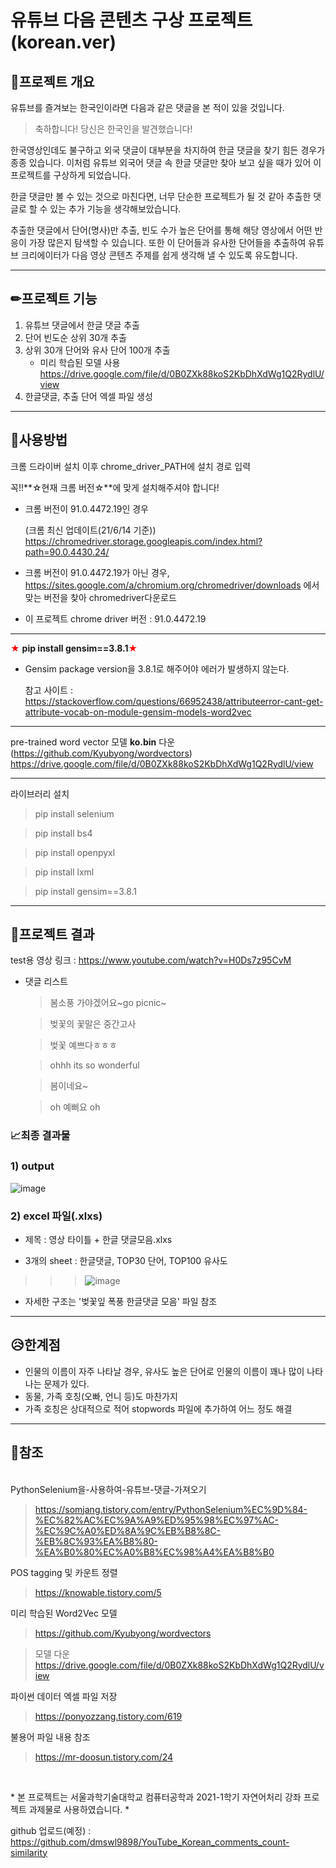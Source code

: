 # 유튜브 다음 콘텐츠 구상 프로젝트(korean.ver)

## 🎈프로젝트 개요

유튜브를 즐겨보는 한국인이라면 다음과 같은 댓글을 본 적이 있을 것입니다.

>축하합니다! 당신은 한국인을 발견했습니다!

한국영상인데도 불구하고 외국 댓글이 대부분을 차지하여 한글 댓글을 찾기 힘든 경우가 종종 있습니다. 이처럼 유튜브 외국어 댓글 속 한글 댓글만 찾아 보고 싶을 때가 있어 이 프로젝트를 구상하게 되었습니다.

 한글 댓글만 볼 수 있는 것으로 마친다면, 너무 단순한 프로젝트가 될 것 같아 추출한 댓글로 할 수 있는 추가 기능을 생각해보았습니다.

 추출한 댓글에서 단어(명사)만 추출, 빈도 수가 높은 단어를 통해 해당 영상에서 어떤 반응이 가장 많은지 탐색할 수 있습니다.
 또한 이 단어들과 유사한 단어들을 추출하여 유튜브 크리에이터가 다음 영상 콘텐츠 주제를 쉽게 생각해 낼 수 있도록 유도합니다.

---

 ## ✏프로젝트 기능

1. 유튜브 댓글에서 한글 댓글 추출
2. 단어 빈도순 상위 30개 추출
3. 상위 30개 단어와 유사 단어 100개 추출
    - 미리 학습된 모델 사용 https://drive.google.com/file/d/0B0ZXk88koS2KbDhXdWg1Q2RydlU/view
4. 한글댓글, 추출 단어 엑셀 파일 생성 

---

## 📂사용방법

크롬 드라이버 설치 이후 chrome_driver_PATH에 설치 경로 입력

꼭!!**☆현재 크롬 버전☆**에 맞게 설치해주셔야 합니다!

- 크롬 버전이 91.0.4472.19인 경우

    (크롬 최신 업데이트(21/6/14 기준))
https://chromedriver.storage.googleapis.com/index.html?path=90.0.4430.24/

- 크롬 버전이 91.0.4472.19가 아닌 경우,
https://sites.google.com/a/chromium.org/chromedriver/downloads
에서 맞는 버전을 찾아 chromedriver다운로드

* 이 프로젝트 chrome driver 버전 : 91.0.4472.19

-----------------

 <span style="color:red">★</span> **pip install gensim==3.8.1**<span style="color:red">★</span>
- Gensim package version을 3.8.1로 해주어야 에러가 발생하지 않는다.

    참고 사이트 : https://stackoverflow.com/questions/66952438/attributeerror-cant-get-attribute-vocab-on-module-gensim-models-word2vec

---

pre-trained word vector 모델 **ko.bin** 다운(https://github.com/Kyubyong/wordvectors)
https://drive.google.com/file/d/0B0ZXk88koS2KbDhXdWg1Q2RydlU/view

---

라이브러리 설치 
> pip install selenium

> pip install bs4

> pip install openpyxl

> pip install lxml

> pip install gensim==3.8.1

---
## 🎁프로젝트 결과
test용 영상 링크 : https://www.youtube.com/watch?v=H0Ds7z95CvM

- 댓글 리스트
    > 봄소풍 가야겠어요~go picnic~

    > 벚꽃의 꽃말은 중간고사

    > 벚꽃 예쁘다ㅎㅎㅎ

    > ohhh its so wonderful

    > 봄이네요~

    > oh 예뻐요 oh

### 📈최종 결과물

### 1) output
![image](https://user-images.githubusercontent.com/28985207/121910124-8c0f3880-cd69-11eb-8a39-35f22da1c420.png)

### 2) excel 파일(.xlxs)
* 제목 : 영상 타이틀 + 한글 댓글모음.xlxs

* 3개의 sheet : 한글댓글, TOP30 단어, TOP100 유사도

 >>> ![image](https://user-images.githubusercontent.com/28985207/121889829-a5f25080-cd54-11eb-98a2-e45eba7093ab.png)


* 자세한 구조는 '벚꽃잎 폭풍 한글댓글 모음' 파일 참조
---
## 😥한계점

- 인물의 이름이 자주 나타날 경우, 유사도 높은 단어로 인물의 이름이 꽤나 많이 나타나는 문제가 있다.
- 동물, 가족 호칭(오빠, 언니 등)도 마찬가지
- 가족 호칭은 상대적으로 적어 stopwords 파일에 추가하여 어느 정도 해결

---
 ## 🧾참조
 <br>
 PythonSelenium을-사용하여-유튜브-댓글-가져오기 

 > https://somjang.tistory.com/entry/PythonSelenium%EC%9D%84-%EC%82%AC%EC%9A%A9%ED%95%98%EC%97%AC-%EC%9C%A0%ED%8A%9C%EB%B8%8C-%EB%8C%93%EA%B8%80-%EA%B0%80%EC%A0%B8%EC%98%A4%EA%B8%B0
 
 POS tagging 및 카운트 정렬 
 > https://knowable.tistory.com/5

 미리 학습된 Word2Vec 모델 
 > https://github.com/Kyubyong/wordvectors
 
 >모델 다운 https://drive.google.com/file/d/0B0ZXk88koS2KbDhXdWg1Q2RydlU/view

 파이썬 데이터 엑셀 파일 저장 
 > https://ponyozzang.tistory.com/619

 불용어 파일 내용 참조
  > https://mr-doosun.tistory.com/24

 <br>
  
  \*  본 프로젝트는 서울과학기술대학교 컴퓨터공학과 2021-1학기 자연어처리 강좌 프로젝트 과제물로 사용하였습니다. \*

  github 업로드(예정) : https://github.com/dmswl9898/YouTube_Korean_comments_count-similarity
